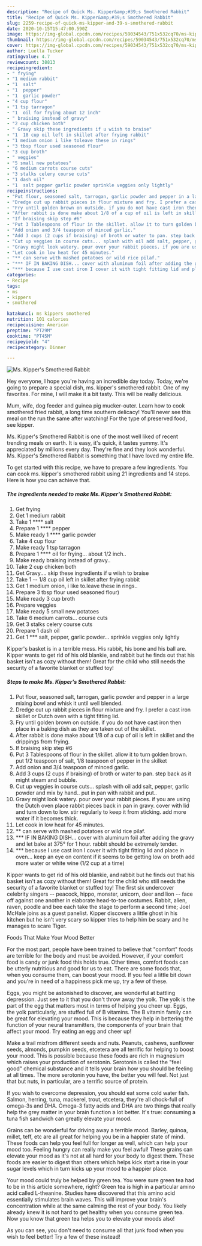 ```yaml
---
description: "Recipe of Quick Ms. Kipper&amp;#39;s Smothered Rabbit"
title: "Recipe of Quick Ms. Kipper&amp;#39;s Smothered Rabbit"
slug: 2259-recipe-of-quick-ms-kipper-and-39-s-smothered-rabbit
date: 2020-10-15T15:47:00.590Z
image: https://img-global.cpcdn.com/recipes/59034543/751x532cq70/ms-kippers-smothered-rabbit-recipe-main-photo.jpg
thumbnail: https://img-global.cpcdn.com/recipes/59034543/751x532cq70/ms-kippers-smothered-rabbit-recipe-main-photo.jpg
cover: https://img-global.cpcdn.com/recipes/59034543/751x532cq70/ms-kippers-smothered-rabbit-recipe-main-photo.jpg
author: Luella Tucker
ratingvalue: 4.7
reviewcount: 38813
recipeingredient:
- " frying"
- "1 medium rabbit"
- "1  salt"
- "1  pepper"
- "1  garlic powder"
- "4 cup flour"
- "1 tsp tarragon"
- "1  oil for frying about 12 inch"
- " braising instead of gravy"
- "2 cup chicken both"
- " Gravy skip these ingredients if u wiish to braise"
- "1  18 cup oil left in skillet after frying rabbit"
- "1 medium onion i like toleave these in rings"
- "3 tbsp flour used seasoned flour"
- "3 cup broth"
- " veggies"
- "5 small new potatoes"
- "6 medium carrots course cuts"
- "3 stalks celery course cuts"
- "1 dash oil"
- "1  salt pepper garlic powder sprinkle veggies only lightly"
recipeinstructions:
- "Put flour, seasoned salt, tarrogan, garlic powder and pepper in a large mixing bowl and whisk it until well blended."
- "Dredge cut up rabbit pieces in flour mixture and fry. I prefer a cast iron skillet or Dutch oven with a tight fitting lid."
- "Fry until golden brown on outside. if you do not have cast iron then place in a baking dish as they are taken out of the skillet."
- "After rabbit is done make about 1/8 of a cup of oil is left in skillet and the drippings from frying."
- "If braising skip step #6"
- "Put 3 Tablespoons of flour in the skillet. allow it to turn golden brown. put 1/2 teaspoon of salt, 1/8 teaspoon of pepper in the skilket"
- "Add onion and 3/4 teaspoon of minced garlic."
- "Add 3 cups (2 cups if braising) of broth or water to pan. step back as it might steam and bubble."
- "Cut up veggies in course cuts... splash with oil add salt, pepper, garlic powder and mix by hand.. put in pan with rabbit and put.."
- "Gravy might look watery. pour over your rabbit pieces. if you are using the Dutch oven place rabbit pieces back in pan in gravy. cover with lid and turn down to low. stir regularly to keep it from sticking. add more water if it becomes thick."
- "Let cook in low heat for 45 minutes."
- "** can serve with mashed potatoes or wild rice pilaf."
- "*** IF IN BAKING DISH... cover with aluminum foil after adding the gravy and let bake at 375° for 1 hour. rabbit should be extremely tender."
- "*** because I use cast iron I cover it with tight fitting lid and place in oven... keep an eye on content if it seems to be getting low on broth add more water or white wine (1/2 cup at a time)"
categories:
- Recipe
tags:
- ms
- kippers
- smothered

katakunci: ms kippers smothered 
nutrition: 101 calories
recipecuisine: American
preptime: "PT29M"
cooktime: "PT45M"
recipeyield: "4"
recipecategory: Dinner

---
```



![Ms. Kipper&#39;s Smothered Rabbit](https://img-global.cpcdn.com/recipes/59034543/751x532cq70/ms-kippers-smothered-rabbit-recipe-main-photo.jpg)

Hey everyone, I hope you're having an incredible day today. Today, we're going to prepare a special dish, ms. kipper&#39;s smothered rabbit. One of my favorites. For mine, I will make it a bit tasty. This will be really delicious.

Mum, wife, dog feeder and guinea pig mucker-outer. Learn how to cook smothered fried rabbit, a long time southern delicacy! You&#39;ll never see this meal on the run the same after watching! For the type of preserved food, see kipper.

Ms. Kipper&#39;s Smothered Rabbit is one of the most well liked of recent trending meals on earth. It is easy, it's quick, it tastes yummy. It's appreciated by millions every day. They're fine and they look wonderful. Ms. Kipper&#39;s Smothered Rabbit is something that I have loved my entire life.


To get started with this recipe, we have to prepare a few ingredients. You can cook ms. kipper&#39;s smothered rabbit using 21 ingredients and 14 steps. Here is how you can achieve that.

<!--inarticleads1-->

##### The ingredients needed to make Ms. Kipper&#39;s Smothered Rabbit:

1. Get  frying
1. Get 1 medium rabbit
1. Take 1 **** salt
1. Prepare 1 **** pepper
1. Make ready 1 **** garlic powder
1. Take 4 cup flour
1. Make ready 1 tsp tarragon
1. Prepare 1 **** oil for frying... about 1/2 inch..
1. Make ready  braising instead of gravy..
1. Take 2 cup chicken both
1. Get  Gravy.... skip these ingredients if u wiish to braise
1. Take 1 -**-** 1/8 cup oil left in skillet after frying rabbit
1. Get 1 medium onion, i like to.leave these in rings..
1. Prepare 3 tbsp flour used seasoned flour)
1. Make ready 3 cup broth
1. Prepare  veggies
1. Make ready 5 small new potatoes
1. Take 6 medium carrots... course cuts
1. Get 3 stalks celery course cuts
1. Prepare 1 dash oil
1. Get 1 *** salt, pepper, garlic powder... sprinkle veggies only lightly


Kipper&#39;s basket is in a terrible mess. His rabbit, his bone and his ball are. Kipper wants to get rid of his old blankie, and rabbit but he finds out that his basket isn&#39;t as cozy without them! Great for the child who still needs the security of a favorite blanket or stuffed toy! 

<!--inarticleads2-->

##### Steps to make Ms. Kipper&#39;s Smothered Rabbit:

1. Put flour, seasoned salt, tarrogan, garlic powder and pepper in a large mixing bowl and whisk it until well blended.
1. Dredge cut up rabbit pieces in flour mixture and fry. I prefer a cast iron skillet or Dutch oven with a tight fitting lid.
1. Fry until golden brown on outside. if you do not have cast iron then place in a baking dish as they are taken out of the skillet.
1. After rabbit is done make about 1/8 of a cup of oil is left in skillet and the drippings from frying.
1. If braising skip step #6
1. Put 3 Tablespoons of flour in the skillet. allow it to turn golden brown. put 1/2 teaspoon of salt, 1/8 teaspoon of pepper in the skilket
1. Add onion and 3/4 teaspoon of minced garlic.
1. Add 3 cups (2 cups if braising) of broth or water to pan. step back as it might steam and bubble.
1. Cut up veggies in course cuts... splash with oil add salt, pepper, garlic powder and mix by hand.. put in pan with rabbit and put..
1. Gravy might look watery. pour over your rabbit pieces. if you are using the Dutch oven place rabbit pieces back in pan in gravy. cover with lid and turn down to low. stir regularly to keep it from sticking. add more water if it becomes thick.
1. Let cook in low heat for 45 minutes.
1. ** can serve with mashed potatoes or wild rice pilaf.
1. *** IF IN BAKING DISH... cover with aluminum foil after adding the gravy and let bake at 375° for 1 hour. rabbit should be extremely tender.
1. *** because I use cast iron I cover it with tight fitting lid and place in oven... keep an eye on content if it seems to be getting low on broth add more water or white wine (1/2 cup at a time)


Kipper wants to get rid of his old blankie, and rabbit but he finds out that his basket isn&#39;t as cozy without them! Great for the child who still needs the security of a favorite blanket or stuffed toy! The first six undercover celebrity singers -- peacock, hippo, monster, unicorn, deer and lion -- face off against one another in elaborate head-to-toe costumes. Rabbit, alien, raven, poodle and bee each take the stage to perform a second time; Joel McHale joins as a guest panelist. Kipper discovers a little ghost in his kitchen but he isn&#39;t very scary so kipper tries to help him be scary and he manages to scare Tiger. 

Foods That Make Your Mood Better


For the most part, people have been trained to believe that "comfort" foods are terrible for the body and must be avoided. However, if your comfort food is candy or junk food this holds true. Other times, comfort foods can be utterly nutritious and good for us to eat. There are some foods that, when you consume them, can boost your mood. If you feel a little bit down and you're in need of a happiness pick me up, try a few of these.

Eggs, you might be astonished to discover, are wonderful at battling depression. Just see to it that you don't throw away the yolk. The yolk is the part of the egg that matters most in terms of helping you cheer up. Eggs, the yolk particularly, are stuffed full of B vitamins. The B vitamin family can be great for elevating your mood. This is because they help in bettering the function of your neural transmitters, the components of your brain that affect your mood. Try eating an egg and cheer up!

Make a trail mixfrom different seeds and nuts. Peanuts, cashews, sunflower seeds, almonds, pumpkin seeds, etcetera are all terrific for helping to boost your mood. This is possible because these foods are rich in magnesium which raises your production of serotonin. Serotonin is called the "feel good" chemical substance and it tells your brain how you should be feeling at all times. The more serotonin you have, the better you will feel. Not just that but nuts, in particular, are a terrific source of protein.

If you wish to overcome depression, you should eat some cold water fish. Salmon, herring, tuna, mackerel, trout, etcetera, they're all chock-full of omega-3s and DHA. Omega-3 fatty acids and DHA are two things that really help the grey matter in your brain function a lot better. It's true: consuming a tuna fish sandwich can greatly elevate your mood. 

Grains can be wonderful for driving away a terrible mood. Barley, quinoa, millet, teff, etc are all great for helping you be in a happier state of mind. These foods can help you feel full for longer as well, which can help your mood too. Feeling hungry can really make you feel awful! These grains can elevate your mood as it's not at all hard for your body to digest them. These foods are easier to digest than others which helps kick start a rise in your sugar levels which in turn kicks up your mood to a happier place.

Your mood could truly be helped by green tea. You were sure green tea had to be in this article somewhere, right? Green tea is high in a particular amino acid called L-theanine. Studies have discovered that this amino acid essentially stimulates brain waves. This will improve your brain's concentration while at the same calming the rest of your body. You likely already knew it is not hard to get healthy when you consume green tea. Now you know that green tea helps you to elevate your moods also!

As you can see, you don't need to consume all that junk food when you wish to feel better! Try a few of these instead!

